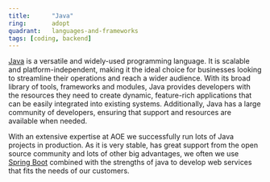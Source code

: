 ```yaml
---
title:      "Java"
ring:       adopt
quadrant:   languages-and-frameworks
tags: [coding, backend]
---
```


[Java](https://www.java.com) is a versatile and widely-used programming language. 
It is scalable and platform-independent, making it the ideal choice for businesses looking to streamline their 
operations and reach a wider audience. With its broad library of tools, frameworks and modules, Java provides developers
with the resources they need to create dynamic, feature-rich applications that can be easily integrated into existing 
systems. Additionally, Java has a large community of developers, ensuring that support and resources are available when 
needed.

With an extensive expertise at AOE we successfully run lots of Java projects in production. As it is very stable, has 
great support from the open source community and lots of other big advantages, we often we use 
[Spring Boot](https://spring.io/projects/spring-boot) combined with the strengths of java to develop web services that
fits the needs of our customers.
